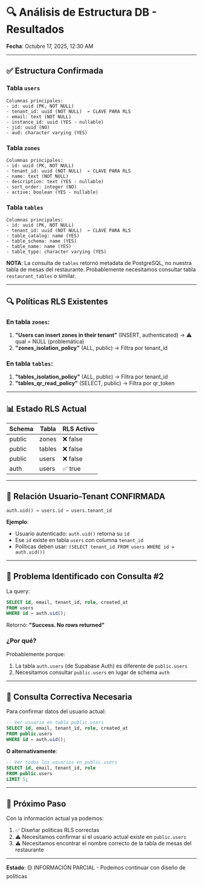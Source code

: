 # 🔍 Análisis de Estructura DB - Resultados

**Fecha**: Octubre 17, 2025, 12:30 AM

---

## ✅ Estructura Confirmada

### **Tabla `users`**
```
Columnas principales:
- id: uuid (PK, NOT NULL)
- tenant_id: uuid (NOT NULL)  ← CLAVE PARA RLS
- email: text (NOT NULL)
- instance_id: uuid (YES - nullable)
- jid: uuid (NO)
- aud: character varying (YES)
```

### **Tabla `zones`**
```
Columnas principales:
- id: uuid (PK, NOT NULL)
- tenant_id: uuid (NOT NULL)  ← CLAVE PARA RLS
- name: text (NOT NULL)
- description: text (YES - nullable)
- sort_order: integer (NO)
- active: boolean (YES - nullable)
```

### **Tabla `tables`**
```
Columnas principales:
- id: uuid (PK, NOT NULL)
- tenant_id: uuid (NOT NULL)  ← CLAVE PARA RLS
- table_catalog: name (YES)
- table_schema: name (YES)
- table_name: name (YES)
- table_type: character varying (YES)
```

**NOTA**: La consulta de `tables` retornó metadata de PostgreSQL, no nuestra tabla de mesas del restaurante. Probablemente necesitamos consultar tabla `restaurant_tables` o similar.

---

## 🔍 Políticas RLS Existentes

### **En tabla `zones`**:
1. **"Users can insert zones in their tenant"** (INSERT, authenticated) → ⚠️ qual = NULL (problemática)
2. **"zones_isolation_policy"** (ALL, public) → Filtra por tenant_id

### **En tabla `tables`**:
1. **"tables_isolation_policy"** (ALL, public) → Filtra por tenant_id
2. **"tables_qr_read_policy"** (SELECT, public) → Filtra por qr_token

---

## 📊 Estado RLS Actual

| Schema | Tabla   | RLS Activo |
|--------|---------|------------|
| public | zones   | ❌ false   |
| public | tables  | ❌ false   |
| public | users   | ❌ false   |
| auth   | users   | ✅ true    |

---

## 🎯 Relación Usuario-Tenant CONFIRMADA

```
auth.uid() → users.id → users.tenant_id
```

**Ejemplo**:
- Usuario autenticado: `auth.uid()` retorna su `id`
- Ese `id` existe en tabla `users` con columna `tenant_id`
- Políticas deben usar: `(SELECT tenant_id FROM users WHERE id = auth.uid())`

---

## 🚨 Problema Identificado con Consulta #2

La query:
```sql
SELECT id, email, tenant_id, role, created_at
FROM users
WHERE id = auth.uid();
```

Retornó: **"Success. No rows returned"**

### **¿Por qué?**

Probablemente porque:
1. La tabla `auth.users` (de Supabase Auth) es diferente de `public.users`
2. Necesitamos consultar `public.users` en lugar de schema `auth`

---

## 🔧 Consulta Correctiva Necesaria

Para confirmar datos del usuario actual:

```sql
-- Ver usuario en tabla public.users
SELECT id, email, tenant_id, role, created_at
FROM public.users
WHERE id = auth.uid();
```

**O alternativamente**:

```sql
-- Ver todos los usuarios en public.users
SELECT id, email, tenant_id, role
FROM public.users
LIMIT 5;
```

---

## 📝 Próximo Paso

Con la información actual ya podemos:
1. ✅ Diseñar políticas RLS correctas
2. ⚠️ Necesitamos confirmar si el usuario actual existe en `public.users`
3. ⚠️ Necesitamos encontrar el nombre correcto de la tabla de mesas del restaurante

---

**Estado**: 🟡 INFORMACIÓN PARCIAL - Podemos continuar con diseño de políticas

